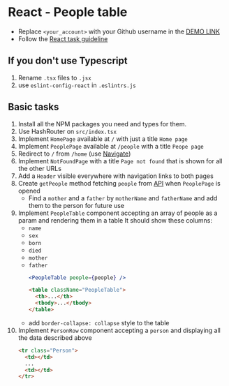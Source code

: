 # React - People table
- Replace `<your_account>` with your Github username in the
  [DEMO LINK](https://mariiishka.github.io/react_people-table-basics/)
- Follow the [React task guideline](https://github.com/mate-academy/react_task-guideline#react-tasks-guideline)

## If you don't use **Typescript**
1. Rename `.tsx` files to `.jsx`
1. use `eslint-config-react` in `.eslintrs.js`

## Basic tasks
1. Install all the NPM packages you need and types for them.
2. Use HashRouter on `src/index.tsx`
3. Implement `HomePage` available at `/` with just a title `Home page`
4. Implement `PeoplePage` available at `/people` with a title `Peope page`
5. Redirect to `/` from `/home` (use [Navigate](https://reactrouter.com/docs/en/v6/components/navigate))
6. Implement `NotFoundPage` with a title `Page not found` that is shown for all the other URLs
7. Add a `Header` visible everywhere with navigation links to both pages
8. Create `getPeople` method fetching `people` from [API](https://mate-academy.github.io/react_people-table/api/people.json)
  when `PeoplePage` is opened
    - Find a `mother` and a `father` by `motherName` and `fatherName` and add them to the person for future use
8. Implement `PeopleTable` component accepting an array of people as a param and rendering them in a table
  It should show these columns:
    - `name`
    - `sex`
    - `born`
    - `died`
    - `mother`
    - `father`
      ```jsx harmony
      <PeopleTable people={people} />
      ```
      ```html
      <table className="PeopleTable">
        <th>...</th>
        <tbody>...</tbody>
      </table>
      ```
    - add `border-collapse: collapse` style to the table
9. Implement `PersonRow` component accepting a `person` and displaying all the data described above
    ```html
    <tr class="Person">
      <td></td>
      ...
      <td></td>
    </tr>
    ```

